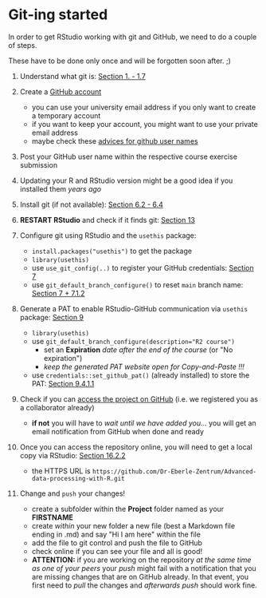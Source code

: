 # Git-ing started

In order to get RStudio working with git and GitHub, we need to do a couple of steps.

These have to be done only once and will be forgotten soon after. ;)

1.  Understand what git is: [Section 1. - 1.7](https://happygitwithr.com/big-picture.html)

2.  Create a [GitHub account](https://github.com/signup?user_email=&source=form-home-signup)

    -   you can use your university email address if you only want to create a temporary account
    -   if you want to keep your account, you might want to use your private email address
    -   maybe check these [advices for github user names](https://happygitwithr.com/github-acct.html)

3.  Post your GitHub user name within the respective course exercise submission

4.  Updating your R and RStudio version might be a good idea if you installed them *years ago*

5.  Install git (if not available): [Section 6.2 - 6.4](https://happygitwithr.com/install-git.html)

6.  **RESTART RStudio** and check if it finds git: [Section 13](https://happygitwithr.com/rstudio-see-git.html)

7.  Configure git using RStudio and the `usethis` package:

    -   `install.packages("usethis")` to get the package
    -   `library(usethis)`
    -   use `use_git_config(..)` to register your GitHub credentials: [Section 7](https://happygitwithr.com/hello-git.html)
    -   use `git_default_branch_configure()` to reset `main` branch name: [Section 7 + 7.1.2](https://happygitwithr.com/hello-git.html)

8.  Generate a PAT to enable RStudio-GitHub communication via `usethis` package: [Section 9](https://happygitwithr.com/https-pat.html)

    -   `library(usethis)`
    -   use `git_default_branch_configure(description="R2 course")`
        -   set an **Expiration** *date after the end of the course* (or "No expiration")
        -   *keep the generated PAT website open for Copy-and-Paste !!!*
    -   use `credentials::set_github_pat()` (already installed) to store the PAT: [Section 9.4.1.1](https://happygitwithr.com/https-pat.html#credentials-package)
    
9.  Check if you can [access the project on GitHub](https://github.com/Dr-Eberle-Zentrum/Advanced-data-processing-with-R) (i.e. we registered you as a collaborator already)
    - **if not** you will have to *wait until we have added you...* you will get an email notification from GitHub when done and ready

10. Once you can access the repository online, you will need to get a local copy via RStudio: [Section 16.2.2](https://happygitwithr.com/existing-github-first.html#rstudio-ide-1)
    - the HTTPS URL is `https://github.com/Dr-Eberle-Zentrum/Advanced-data-processing-with-R.git`

11. Change and `push` your changes!
    - create a subfolder within the **Project** folder named as your **FIRSTNAME**
    - create *within* your new folder a new file (best a Markdown file ending in .md) and say "Hi I am here" within the file
    - add the file to git control and push the file to GitHub
    - check online if you can see your file and all is good!
    - **ATTENTION:** if you are working on the repository *at the same time as one of your peers* your *push* might fail with a notification that you are missing changes that are on GitHub already. In that event, you first need to *pull* the changes and *afterwards push* should work fine.
